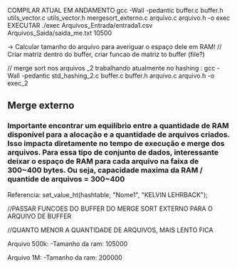 COMPILAR ATUAL EM ANDAMENTO
gcc -Wall -pedantic buffer.c buffer.h utils_vector.c utils_vector.h mergesort_externo.c arquivo.c arquivo.h -o exec
EXECUTAR
./exec Arquivos_Entrada/entrada1.csv Arquivos_Saida/saida_me.txt 10500


-> Calcular tamanho do arquivo para averiguar o espaço dele em RAM!
//
Criar matriz dentro do buffer,
criar funcao de matriz to buffer (file?)


//
merge sort nos arquivos _2
trabalhando atualmente no hashing : gcc -Wall -pedantic std_hashing_2.c buffer.c buffer.h arquivo.c arquivo.h -o exec_2



## Merge externo
### Importante encontrar um equilíbrio entre a quantidade de RAM disponível para a alocação e a quantidade de arquivos criados. Isso impacta diretamente no tempo de execução e merge dos arquivos. Para essa tipo de conjunto de dados, interessante deixar o espaço de RAM para cada arquivo na faixa de 300~400 bytes. Ou seja, capacidade maxima da RAM / quantide de arquivos = 300~400


Referencia:
set_value_ht(hashtable, "Nome1", "KELVIN LEHRBACK");



//PASSAR FUNCOES DO BUFFER DO MERGE SORT EXTERNO PARA O ARQUIVO DE BUFFER

//QUANTO MENOR A QUANTIDADE DE ARQUIVOS, MAIS LENTO FICA


Arquivo 500k:
-Tamanho da ram: 105000

Arquivo 1M: 
-Tamanho da ram: 200000
